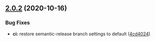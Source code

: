 ## [2.0.2](https://github.com/brandondoran/test-package/compare/v2.0.1...v2.0.2) (2020-10-16)


### Bug Fixes

* **ci:** restore semantic-release branch settings to default ([4cd4024](https://github.com/brandondoran/test-package/commit/4cd4024df8437b1021497fd4ec504cda6486b62b))
